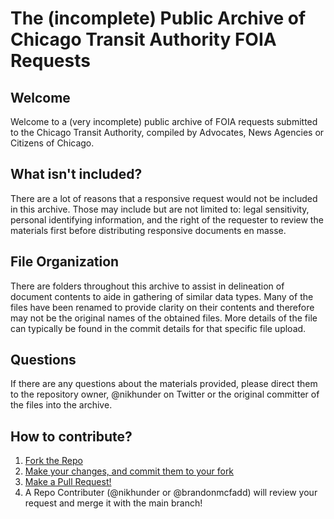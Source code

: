 # The (incomplete) Public Archive of Chicago Transit Authority FOIA Requests

## Welcome
Welcome to a (very incomplete) public archive of FOIA requests submitted to the Chicago Transit Authority, compiled by Advocates, News Agencies or Citizens of Chicago.

## What isn't included?
There are a lot of reasons that a responsive request would not be included in this archive. Those may include but are not limited to: legal sensitivity, personal identifying information, and the right of the requester to review the materials first before distributing responsive documents en masse.

## File Organization
There are folders throughout this archive to assist in delineation of document contents to aide in gathering of similar data types. Many of the files have been renamed to provide clarity on their contents and therefore may not be the original names of the obtained files. More details of the file can typically be found in the commit details for that specific file upload.

## Questions
If there are any questions about the materials provided, please direct them to the repository owner, @nikhunder on Twitter or the original committer of the files into the archive.

## How to contribute?
1. [Fork the Repo](https://docs.github.com/en/pull-requests/collaborating-with-pull-requests/working-with-forks/fork-a-repo)
2. [Make your changes, and commit them to your fork](https://docs.github.com/en/desktop/making-changes-in-a-branch/committing-and-reviewing-changes-to-your-project-in-github-desktop#about-commits)
3. [Make a Pull Request!](https://docs.github.com/en/pull-requests/collaborating-with-pull-requests/proposing-changes-to-your-work-with-pull-requests/creating-a-pull-request-from-a-fork)
4. A Repo Contributer (@nikhunder or @brandonmcfadd) will review your request and merge it with the main branch!